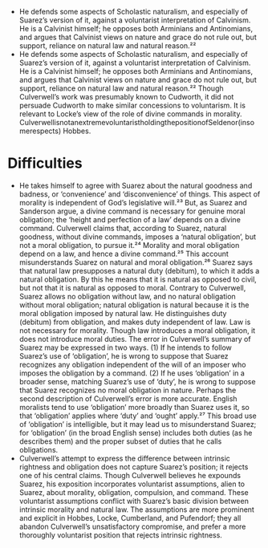 - He defends some aspects of Scholastic naturalism, and especially of Suarez’s version of it, against a voluntarist interpretation of Calvinism. He is a Calvinist himself; he opposes both Arminians and Antinomians, and argues that Calvinist views on nature and grace do not rule out, but support, reliance on natural law and natural reason.²²
- He defends some aspects of Scholastic naturalism, and especially of Suarez’s version of it, against a voluntarist interpretation of Calvinism. He is a Calvinist himself; he opposes both Arminians and Antinomians, and argues that Calvinist views on nature and grace do not rule out, but support, reliance on natural law and natural reason.²² Though Culverwell’s work was presumably known to Cudworth, it did not persuade Cudworth to make similar concessions to voluntarism. It is relevant to Locke’s view of the role of divine commands in morality. CulverwellisnotanextremevoluntaristholdingthepositionofSeldenor(insomerespects) Hobbes. 

#                  Difficulties

- He takes himself to agree with Suarez about the natural goodness and badness, or ‘convenience’ and ‘disconvenience’ of things. This aspect of morality is independent of God’s legislative will.²³ But, as Suarez and Sanderson argue, a divine command is necessary for genuine moral obligation; the ‘height and perfection of a law’ depends on a divine command. Culverwell claims that, according to Suarez, natural goodness, without divine commands, imposes a ‘natural obligation’, but not a moral obligation, to pursue it.²⁴ Morality and moral obligation depend on a law, and hence a divine command.²⁵ This account misunderstands Suarez on natural and moral obligation.²⁶ Suarez says that natural law presupposes a natural duty (debitum), to which it adds a natural obligation. By this he means that it is natural as opposed to civil, but not that it is natural as opposed to moral. Contrary to Culverwell, Suarez allows no obligation without law, and no natural obligation without moral obligation; natural obligation is natural because it is the moral obligation imposed by natural law. He distinguishes duty (debitum) from obligation, and makes duty independent of law. Law is not necessary for morality. Though law introduces a moral obligation, it does not introduce moral duties. The error in Culverwell’s summary of Suarez may be expressed in two ways. (1) If he intends to follow Suarez’s use of ‘obligation’, he is wrong to suppose that Suarez recognizes any obligation independent of the will of an imposer who imposes the obligation by a command. (2) If he uses ‘obligation’ in a broader sense, matching Suarez’s use of ‘duty’, he is wrong to suppose that Suarez recognizes no moral obligation in nature. Perhaps the second description of Culverwell’s error is more accurate. English moralists tend to use ‘obligation’ more broadly than Suarez uses it, so that ‘obligation’ applies where ‘duty’ and ‘ought’ apply.²⁷ This broad use of ‘obligation’ is intelligible, but it may lead us to misunderstand Suarez; for ‘obligation’ (in the broad English sense) includes both duties (as he describes them) and the proper subset of duties that he calls obligations. 
- Culverwell’s attempt to express the difference between intrinsic rightness and obligation does not capture Suarez’s position; it rejects one of his central claims. Though Culverwell believes he expounds Suarez, his exposition incorporates voluntarist assumptions, alien to Suarez, about morality, obligation, compulsion, and command. These voluntarist assumptions conflict with Suarez’s basic division between intrinsic morality and natural law. The assumptions are more prominent and explicit in Hobbes, Locke, Cumberland, and Pufendorf; they all abandon Culverwell’s unsatisfactory compromise, and prefer a more thoroughly voluntarist position that rejects intrinsic rightness. 